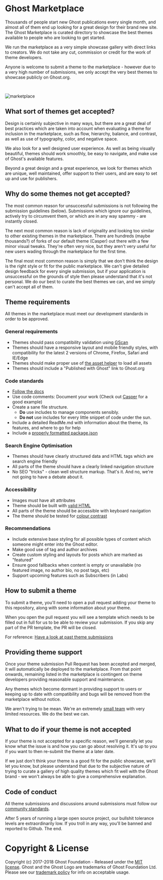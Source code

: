 # Ghost Marketplace

Thousands of people start new Ghost publications every single month, and almost all of them end up looking for a great design for their brand new site. The Ghost Marketplace is curated directory to showcase the best themes available to people who are looking to get started.

We run the marketplace as a very simple showcase gallery with direct links to creators. We do not take any cut, commission or credit for the work of theme developers.

Anyone is welcome to submit a theme to the marketplace - however due to a very high number of submissions, we only accept the very best themes to showcase publicly on Ghost.org.

<br>

![marketplace](https://user-images.githubusercontent.com/120485/32403908-3203a9dc-c180-11e7-8c00-c1a1186b621d.jpg)


## What sort of themes get accepted?

Design is certainly subjective in many ways, but there are a great deal of best practices which are taken into account when evaluating a theme for inclusion in the marketplace, such as flow, hierarchy, balance, and contrast, as well as use of typography, color, and negative space.

We also look for a well designed user experience. As well as being visually beautiful, themes should work smoothly, be easy to navigate, and make use of Ghost's available features.

Beyond a great design and a great experience, we look for themes which are unique, well maintained, offer support to their users, and are easy to set up and use for publishers.


## Why do some themes not get accepted?

The most common reason for unsuccessful submissions is not following the submission guidelines (below). Submissions which ignore our guidelines, actively try to circumvent them, or which are in any way spammy - are instantly closed.

The next most common reason is lack of originality and looking too similar to other existing themes in the marketplace. There are hundreds (maybe thousands?) of forks of our default theme (Casper) out there with a few minor visual tweaks. They're often very nice, but they aren't very useful for new users wading through the marketplace for the first time.

The final most most common reason is simply that we don't think the design is the right style or fit for the public marketplace. We can't give detailed design feedback for every single submission, but if your application is unsuccessful on the grounds of style then please understand that it's not personal. We do our best to curate the best themes we can, and we simply can't accept all of them.


## Theme requirements

All themes in the marketplace must meet our development standards in order to be approved.

### General requirements

- Themes should pass compatibility validation using [GScan](https://gscan.ghost.org/)
- Themes should have a responsive layout and mobile friendly styles, with compatibility for the latest 2 versions of Chrome, Firefox, Safari and IE/Edge
- Themes should make proper use of [the asset helper](https://themes.ghost.org/docs/asset) to load all assets
- Themes should include a "Published with Ghost" link to Ghost.org


### Code standards

- [Follow the docs](http://themes.ghost.org/docs)
- Use code comments: Document your work (Check out [Casper](https://github.com/TryGhost/Casper/blob/master/index.hbs) for a good example)
- Create a sane file structure.
    - **Do** use includes to manage components sensibly.
    - **Do not** use includes for every little snippet of code under the sun.
- Include a detailed ReadMe.md with information about the theme, its features, and where to go for help
- Include a [properly formatted package.json](https://github.com/TryGhost/Casper/blob/master/package.json)

### Search Engine Optimisation

- Themes should have clearly structured data and HTML tags which are search engine friendly
- All parts of the theme should have a clearly linked navigation structure
- No SEO "tricks" - clean well structure markup. That's it. And no, we're not going to have a debate about it.

### Accessibility

- Images must have alt attributes
- Theme should be built with [valid HTML](https://validator.w3.org/)
- All parts of the theme should be accessible with keyboard navigation
- The theme should be tested for [colour contrast](http://contrast-finder.tanaguru.com/)

### Recommendations

- Include extensive base styling for all possible types of content which someone might enter into the Ghost editor.
- Make good use of tag and author archives
- Create custom styling and layouts for posts which are marked as "featured"
- Ensure good fallbacks when content is empty or unavailable (no featured image, no author bio, no post tags, etc)
- Support upcoming features such as Subscribers (in Labs)


## How to submit a theme

To submit a theme, you'll need to open a pull request adding your theme to this repository, along with some information about your theme.

When you open the pull request you will see a template which needs to be filled out in full for us to be able to review your submission. If you skip any part of the PR template, the PR will be closed.

For reference: [Have a look at past theme submissions](https://github.com/TryGhost/Marketplace/pulls?q=is%3Apr+is%3Aclosed)


## Providing theme support

Once your theme submission Pull Request has been accepted and merged, it will automatically be deployed to the marketplace. From that point onwards, remaining listed in the marketplace is contingent on theme developers providing reasonable support and maintenance.

Any themes which become dormant in providing support to users or keeping up to date with compatibility and bugs will be removed from the marketplace without notice.

We aren't trying to be mean. We're an extremely [small team](https://ghost.org/about/) with very limited resources. We do the best we can.


## What to do if your theme is not accepted

If your theme is not accepted for a specific reason, we'll generally let you know what the issue is and how you can go about resolving it. It's up to you if you want to then re-submit the theme at a later date.

If we just don't think your theme is a good fit for the public showcase, we'll let you know, but please understand that due to the subjective nature of trying to curate a gallery of high quality themes which fit well with the Ghost brand - we won't always be able to give a comprehensive explanation.


## Code of conduct

All theme submissions and discussions around submissions must follow our [community standards](https://ghost.org/conduct/).

After 5 years of running a large open source project, our bullshit tolerance levels are extraordinarily low. If you troll in any way, you'll be banned and reported to Github. The end.

# Copyright & License

Copyright (c) 2017-2018 Ghost Foundation - Released under the [MIT license](LICENSE). Ghost and the Ghost Logo are trademarks of Ghost Foundation Ltd. Please see our [trademark policy](https://ghost.org/trademark/) for info on acceptable usage.

